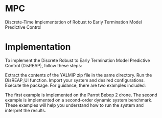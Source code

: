 # MPC
Discrete-Time Implementation of Robust to Early Termination Model Predictive Control

# Implementation
To implement the Discrete Robust to Early Termination Model Predictive Control (DisREAP), follow these steps:

Extract the contents of the YALMIP zip file in the same directory.
Run the DisREAP_UI function.
Import your system and desired configurations.
Execute the package.
For guidance, there are two examples included:

The first example is implemented on the Parrot Bebop 2 drone.
The second example is implemented on a second-order dynamic system benchmark.
These examples will help you understand how to run the system and interpret the results.
